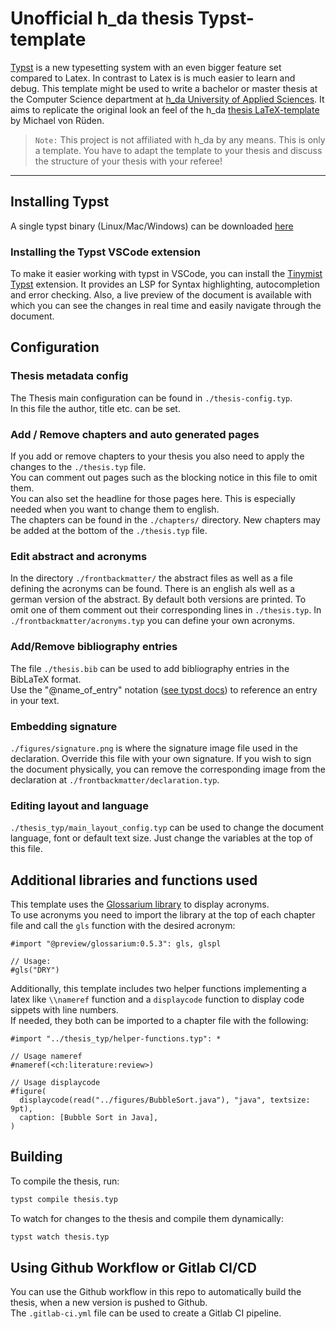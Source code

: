 # Unofficial h_da thesis Typst-template

[Typst](https://typst.app/) is a new typesetting system with an even bigger feature set compared to Latex. In contrast to Latex is is much easier to learn and debug.
This template might be used to write a bachelor or master thesis at the Computer Science department at [h_da University of Applied Sciences](https://www.fbi.h-da.de/fbi.html "Hochschule Darmstadt, University of Applied Sciences"). It aims to replicate the original look an feel of the h_da [thesis LaTeX-template](https://github.com/mbredel/thesis-template) by Michael von Rüden.  

> `Note:` This project is not affiliated with h_da by any means. This is only a template. You have to adapt the template to your thesis and discuss the structure of your thesis with your referee!  

---

## Installing Typst

A single typst binary (Linux/Mac/Windows) can be downloaded [here](https://github.com/typst/typst/releases)

### Installing the Typst VSCode extension

To make it easier working with typst in VSCode, you can install the [Tinymist Typst](https://marketplace.visualstudio.com/items?itemName=myriad-dreamin.tinymist) extension. It provides an LSP for Syntax highlighting, autocompletion and error checking. Also, a live preview of the document is available with which you can see the changes in real time and easily navigate through the document.  


## Configuration

### Thesis metadata config

The Thesis main configuration can be found in `./thesis-config.typ`.  
In this file the author, title etc. can be set.  

### Add / Remove chapters and auto generated pages

If you add or remove chapters to your thesis you also need to apply the changes to the `./thesis.typ` file.  
You can comment out pages such as the blocking notice in this file to omit them.  
You can also set the headline for those pages here. This is especially needed when you want to change them to english.  
The chapters can be found in the `./chapters/` directory. New chapters may be added at the bottom of the `./thesis.typ` file.  

### Edit abstract and acronyms

In the directory `./frontbackmatter/` the abstract files as well as a file defining the acronyms can be found. There is an english als well as a german version of the abstract. By default both versions are printed. To omit one of them comment out their corresponding lines in `./thesis.typ`. In `./frontbackmatter/acronyms.typ` you can define your own acronyms.  

### Add/Remove bibliography entries

The file `./thesis.bib` can be used to add bibliography entries in the BibLaTeX format.  
Use the "@name_of_entry" notation ([see typst docs](https://typst.app/docs/reference/model/bibliography/)) to reference an entry in your text.  

### Embedding signature

`./figures/signature.png` is where the signature image file used in the declaration. Override this file with your own signature. If you wish to sign the document physically, you can remove the corresponding image from the declaration at `./frontbackmatter/declaration.typ`.  

### Editing layout and language

 `./thesis_typ/main_layout_config.typ` can be used
to change the document language, font or default text size. Just change the variables at the top of this file.  

## Additional libraries and functions used

This template uses the [Glossarium library](https://typst.app/universe/package/glossarium/) to display acronyms.  
To use acronyms you need to import the library at the top of each chapter file and call the `gls` function with the desired acronym:  

```typst
#import "@preview/glossarium:0.5.3": gls, glspl

// Usage:
#gls("DRY")
```

Additionally, this template includes two helper functions implementing a latex like `\\nameref` function and a `displaycode` function to display code sippets with line numbers.  
If needed, they both can be imported to a chapter file with the following:  

```typst
#import "../thesis_typ/helper-functions.typ": *

// Usage nameref
#nameref(<ch:literature:review>)

// Usage displaycode
#figure(
  displaycode(read("../figures/BubbleSort.java"), "java", textsize: 9pt),
  caption: [Bubble Sort in Java],
)
```

## Building

To compile the thesis, run:

```bash
typst compile thesis.typ  
```

To watch for changes to the thesis and compile them dynamically:  

```bash
typst watch thesis.typ
```

## Using Github Workflow or Gitlab CI/CD

You can use the Github workflow in this repo to automatically build the thesis, when a new version is pushed to Github.  
The `.gitlab-ci.yml` file can be used to create a Gitlab CI pipeline.
